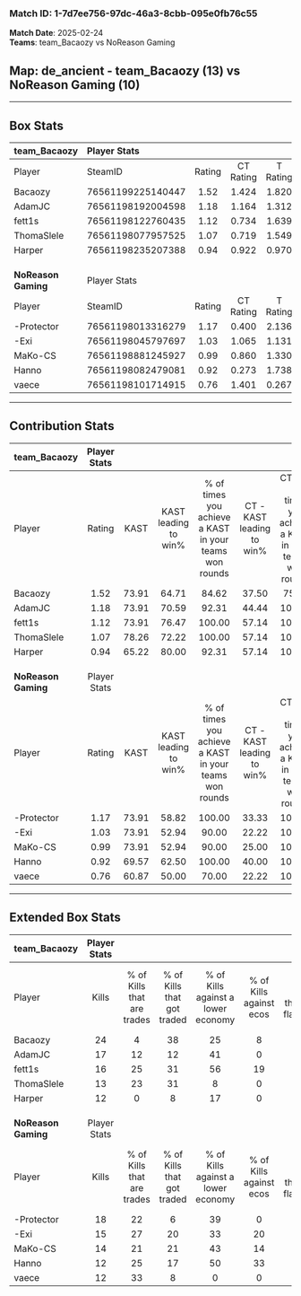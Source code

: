### Match ID: 1-7d7ee756-97dc-46a3-8cbb-095e0fb76c55  
**Match Date**: 2025-02-24  
**Teams**: team_Bacaozy vs NoReason Gaming  

## **Map**: de_ancient - team_Bacaozy (13) vs NoReason Gaming (10)  
---  

## Box Stats  

| **team_Bacaozy**    | Player Stats      |        |           |          |       |       |       |         |        |      |     |
| :- | :- | :-: | :-: | :-: | :-: | :-: | :-: | :-: | :-: | :-: | :-: |
| Player              | SteamID           | Rating | CT Rating | T Rating | KAST  |  ADR  | Kills | Assists | Deaths | K/D  | HS% |
| Bacaozy             | 76561199225140447 |  1.52  |   1.424   |  1.820   | 73.91 | 116.4 |  24   |    9    |   17   | 1.41 | 37  |
| AdamJC              | 76561198192004598 |  1.18  |   1.164   |  1.312   | 73.91 | 88.6  |  17   |    7    |   16   | 1.06 | 29  |
| fett1s              | 76561198122760435 |  1.12  |   0.734   |  1.639   | 73.91 | 63.7  |  16   |    9    |   14   | 1.14 | 37  |
| ThomaSlele          | 76561198077957525 |  1.07  |   0.719   |  1.549   | 78.26 | 66.0  |  13   |    3    |   12   | 1.08 | 46  |
| Harper              | 76561198235207388 |  0.94  |   0.922   |  0.970   | 65.22 | 64.6  |  12   |    6    |   12   | 1.00 | 41  |
|                     |                   |        |           |          |       |       |       |         |        |      |     |
|                     |                   |        |           |          |       |       |       |         |        |      |     |
|                     |                   |        |           |          |       |       |       |         |        |      |     |
| **NoReason Gaming** | Player Stats      |        |           |          |       |       |       |         |        |      |     |
| Player              | SteamID           | Rating | CT Rating | T Rating | KAST  |  ADR  | Kills | Assists | Deaths | K/D  | HS% |
| -Protector          | 76561198013316279 |  1.17  |   0.400   |  2.136   | 73.91 | 75.7  |  18   |    4    |   16   | 1.13 | 55  |
| -Exi                | 76561198045797697 |  1.03  |   1.065   |  1.131   | 73.91 | 69.5  |  15   |    3    |   16   | 0.94 | 33  |
| MaKo-CS             | 76561198881245927 |  0.99  |   0.860   |  1.330   | 73.91 | 73.3  |  14   |    5    |   17   | 0.82 | 71  |
| Hanno               | 76561198082479081 |  0.92  |   0.273   |  1.738   | 69.57 | 76.7  |  12   |   11    |   17   | 0.71 | 50  |
| vaece               | 76561198101714915 |  0.76  |   1.401   |  0.267   | 60.87 | 52.4  |  12   |    2    |   16   | 0.75 | 50  |
---  

## Contribution Stats  

| **team_Bacaozy**    | Player Stats |       |                      |                                                        |                           |                                                             |                          |                                                            |
| :- | :-: | :-: | :-: | :-: | :-: | :-: | :-: | :-: |
| Player              |    Rating    | KAST  | KAST leading to win% | % of times you achieve a KAST in your teams won rounds | CT - KAST leading to win% | CT - % of times you achieve a KAST in your teams won rounds | T - KAST leading to win% | T - % of times you achieve a KAST in your teams won rounds |
| Bacaozy             |     1.52     | 73.91 |        64.71         |                         84.62                          |           37.50           |                            75.00                            |          88.89           |                           88.89                            |
| AdamJC              |     1.18     | 73.91 |        70.59         |                         92.31                          |           44.44           |                           100.00                            |          100.00          |                           88.89                            |
| fett1s              |     1.12     | 73.91 |        76.47         |                         100.00                         |           57.14           |                           100.00                            |          90.00           |                           100.00                           |
| ThomaSlele          |     1.07     | 78.26 |        72.22         |                         100.00                         |           57.14           |                           100.00                            |          81.82           |                           100.00                           |
| Harper              |     0.94     | 65.22 |        80.00         |                         92.31                          |           57.14           |                           100.00                            |          100.00          |                           88.89                            |
|                     |              |       |                      |                                                        |                           |                                                             |                          |                                                            |
|                     |              |       |                      |                                                        |                           |                                                             |                          |                                                            |
|                     |              |       |                      |                                                        |                           |                                                             |                          |                                                            |
| **NoReason Gaming** | Player Stats |       |                      |                                                        |                           |                                                             |                          |                                                            |
| Player              |    Rating    | KAST  | KAST leading to win% | % of times you achieve a KAST in your teams won rounds | CT - KAST leading to win% | CT - % of times you achieve a KAST in your teams won rounds | T - KAST leading to win% | T - % of times you achieve a KAST in your teams won rounds |
| -Protector          |     1.17     | 73.91 |        58.82         |                         100.00                         |           33.33           |                           100.00                            |          72.73           |                           100.00                           |
| -Exi                |     1.03     | 73.91 |        52.94         |                         90.00                          |           22.22           |                           100.00                            |          87.50           |                           87.50                            |
| MaKo-CS             |     0.99     | 73.91 |        52.94         |                         90.00                          |           25.00           |                           100.00                            |          77.78           |                           87.50                            |
| Hanno               |     0.92     | 69.57 |        62.50         |                         100.00                         |           40.00           |                           100.00                            |          72.73           |                           100.00                           |
| vaece               |     0.76     | 60.87 |        50.00         |                         70.00                          |           22.22           |                           100.00                            |          100.00          |                           62.50                            |
---  

## Extended Box Stats  

| **team_Bacaozy**    | Player Stats |                            |                            |                                    |                         |                              |                                 |        |                             |                                     |                          |                               |                            |
| :- | :-: | :-: | :-: | :-: | :-: | :-: | :-: | :-: | :-: | :-: | :-: | :-: | :-: |
| Player              |    Kills     | % of Kills that are trades | % of Kills that got traded | % of Kills against a lower economy | % of Kills against ecos | % of Kills that are flawless | % of Kills that are close duels | Deaths | % of Deaths that get traded | % of Deaths against a lower economy | % of Deaths against ecos | % of Deaths that are flawless | % of Deaths that are close |
| Bacaozy             |      24      |             4              |             38             |                 25                 |            8            |              58              |                4                |   17   |             24              |                 29                  |            6             |              71               |             12             |
| AdamJC              |      17      |             12             |             12             |                 41                 |            0            |              59              |                6                |   16   |             13              |                 13                  |            0             |              69               |             13             |
| fett1s              |      16      |             25             |             31             |                 56                 |           19            |              56              |                6                |   14   |             14              |                 21                  |            0             |              64               |             0              |
| ThomaSlele          |      13      |             23             |             31             |                 8                  |            0            |              62              |                8                |   12   |             17              |                 17                  |            0             |              42               |             25             |
| Harper              |      12      |             0              |             8              |                 17                 |            0            |              75              |                8                |   12   |              0              |                 25                  |            0             |              58               |             8              |
|                     |              |                            |                            |                                    |                         |                              |                                 |        |                             |                                     |                          |                               |                            |
|                     |              |                            |                            |                                    |                         |                              |                                 |        |                             |                                     |                          |                               |                            |
|                     |              |                            |                            |                                    |                         |                              |                                 |        |                             |                                     |                          |                               |                            |
| **NoReason Gaming** | Player Stats |                            |                            |                                    |                         |                              |                                 |        |                             |                                     |                          |                               |                            |
| Player              |    Kills     | % of Kills that are trades | % of Kills that got traded | % of Kills against a lower economy | % of Kills against ecos | % of Kills that are flawless | % of Kills that are close duels | Deaths | % of Deaths that get traded | % of Deaths against a lower economy | % of Deaths against ecos | % of Deaths that are flawless | % of Deaths that are close |
| -Protector          |      18      |             22             |             6              |                 39                 |            0            |              78              |                6                |   16   |             38              |                 13                  |            0             |              69               |             0              |
| -Exi                |      15      |             27             |             20             |                 33                 |           20            |              47              |               20                |   16   |             19              |                 19                  |            0             |              56               |             0              |
| MaKo-CS             |      14      |             21             |             21             |                 43                 |           14            |              57              |               14                |   17   |             29              |                 12                  |            0             |              65               |             12             |
| Hanno               |      12      |             25             |             17             |                 50                 |           33            |              75              |                0                |   17   |             29              |                 12                  |            0             |              53               |             18             |
| vaece               |      12      |             33             |             8              |                 0                  |            0            |              50              |               17                |   16   |             13              |                 19                  |            0             |              63               |             0              |
